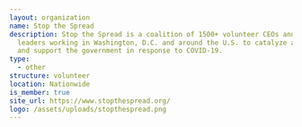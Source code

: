 ```yaml
---
layout: organization
name: Stop the Spread
description: Stop the Spread is a coalition of 1500+ volunteer CEOs and business
  leaders working in Washington, D.C. and around the U.S. to catalyze actions
  and support the government in response to COVID-19.
type:
  - other
structure: volunteer
location: Nationwide
is_member: true
site_url: https://www.stopthespread.org/
logo: /assets/uploads/stopthespread.png
---
```

